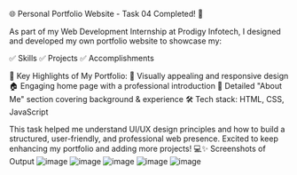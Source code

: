 🌐 Personal Portfolio Website - Task 04 Completed! 🚀

As part of my Web Development Internship at Prodigy Infotech, I designed and developed my own portfolio website to showcase my:

✅ Skills
✅ Projects
✅ Accomplishments

🔹 Key Highlights of My Portfolio:
🎨 Visually appealing and responsive design
🏠 Engaging home page with a professional introduction
📄 Detailed "About Me" section covering background & experience
🛠 Tech stack: HTML, CSS, JavaScript

This task helped me understand UI/UX design principles and how to build a structured, user-friendly, and professional web presence. Excited to keep enhancing my portfolio and adding more projects! 💻✨
Screenshots of Output
![image](https://github.com/user-attachments/assets/9400366b-d9e1-43f2-a9ca-c7420b19ff28)
![image](https://github.com/user-attachments/assets/45f1e584-d6ed-42f5-a000-43fd5c4d783a)
![image](https://github.com/user-attachments/assets/cf8264b0-641e-4585-bb1b-33d0d75f78f9)
![image](https://github.com/user-attachments/assets/52e89f23-0ef9-42ca-b025-85303bd60400)
![image](https://github.com/user-attachments/assets/b5fdd18f-4ec5-4d53-928d-da645373cc89)





